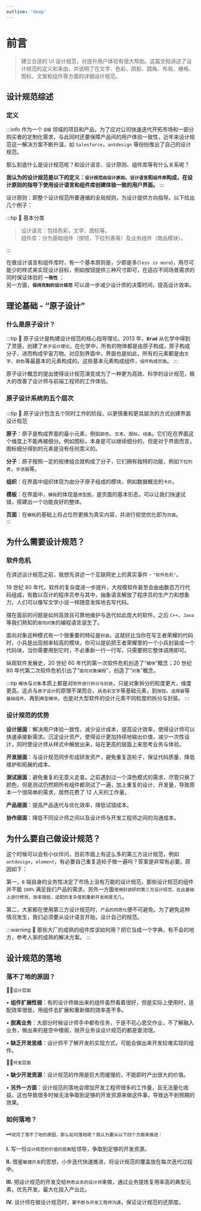 ```yaml
---
outline: 'deep'
---
```


# 前言

> 建立合适的 UI 设计规范，对提升用户体验有很大帮助。这篇文档讲述了设计规范的定义和来由，并说明了在文字、色彩、阴影、圆角、布局、栅格、图标、文案和组件等方面的详细设计规范。

## 设计规范综述

### 定义

:::info
作为一个 `B端` 领域的项目和产品，为了应对公司快速迭代开拓市场和一部分购买者的定制化需求，与此同时还要保障产品间的用户体验一致性，近年来设计规范这一解决方案不断升温，如 `Salesforce`，`antdesign` 等纷纷推出了自己的设计规范。

那么到底什么是设计规范呢？和设计语言、设计原则、组件库等有什么关系呢？

**我认为的设计规范是以下的定义：`设计规范由设计原则`、`设计语言`和`组件库`构成，在设计原则的指导下使用设计语言和组件库创建体验一致的用户界面。**
:::

<ElImg src="ui/1.png"/>

设计原则：即整个设计规范所要遵循的全局规则，为设计提供方向指导。以下给出几个例子：

<ElImg src="ui/2.png"/>

:::tip :eyes: 基本分类

> 设计语言：包括色彩，文字、图标等。  
> 组件库：分为基础组件（按钮，下拉列表等）及业务组件（商品模块）。

:::

在做设计语言和组件库时，有一个基本原则是，少即是多(`less is more`)，用尽可能少的样式来实现设计目标，例如按钮提供三种尺寸即可，在适应不同场景需求的同时保证体验的 **`一致性`** ；  
另一方面，**`保持克制的设计规范`** 可以进一步减少设计师的决策时间，提高设计效率。

## 理论基础 - “原子设计”

### 什么是原子设计？

:::tip :eyes:
原子设计是构建设计规范的核心指导理论。2013 年，**`Brad`** 从化学中得到了灵感，创建了`原子设计理论`。在化学中，所有的物体都是由原子构成，原子构成分子，进而构成宇宙万物。对应到界面中，界面也是如此，所有的元素都是由`文字`、`颜色`等最基本的元素构成的。这些基本元素构成组件，`组件构成页面`。
:::

原子设计概念的提出使得设计规范演变成为了一种更为高效、科学的设计规范，极大的改善了设计师与前端工程师的工作体验。

### 原子设计系统的五个层次

####

<ElCard shadow="hover">

:::tip :bell: 原子设计包含五个同时工作的阶段，以更慎重和更具层次的方式创建界面设计规范

**原子**：原子是构成界面的最小元素，例如`颜色`、`文本`、`图标`、`线条`。它们在在界面这个维度上不能再被细分。例如图标，本身是可以继续细分的，但是对于界面而言，图标细分得到的元素是没有任何意义的。

**分子**：原子按照一定的规律组合就构成了分子，它们拥有独特的功能，例如`下拉列表`，`步进器`等。

**组织**：在界面中组织体现为由分子原子组成的模块，例如数据概览的`卡片`。

**模板**：在界面中，`模板`的体现是`原型图`，是页面的基本形态，可以让我们快速试错，搭建出一个功能良好的整体。

**页面**：在`模板`的基础上将占位符更换为真实内容，并进行视觉优化即为`页面`。  
 :::

</ElCard>

## 为什么需要设计规范？

### 软件危机

在讲述设计规范之前，我想先讲述一个互联网史上的真实事件 - `"软件危机"`。

19 世纪 80 年代，软件的复杂度进一步提升，大规模软件甚至会由由数百万行代码组成，有数以百计的程序员参与其中，抽象语言解放了程序员的生产力和想象力，人们可以像写文学小说一样随意发挥地去写代码。

摆在面前的问题是如何高效且可靠地维护与迭代如此庞大的软件。之后 `C++`、`Java` 等我们熟知的`面向对象`的编程语言诞生了。

面向对象这种模式有一个很重要的特征是`封装`。这就好比当你在写王者荣耀的代码时，小兵是出现频率较高的模块，你可以提前把王者荣耀里的一个小兵封装成一个代码块，当你需要用到它时，不必重新一行一行写，只需要把它整体调用即可。

纵观软件发展史，20 世纪 60 年代的第一次软件危机创造了“`模块`”概念；20 世纪 80 年代第二次软件危机引出了“`面向对象编程`”，创造了“`对象`”概念。

:::tip
`模块`与`对象`本质上都是对`软件进行拆分与封装`，只是对象拆分的粒度更大，维度更高。这点与`原子设计`的原理不谋而合，从`色彩文字`等基础元素，到`按钮`、`选择器`等 `基础组件`、再到`典型模块`，也是对大型软件的设计元素不同粒度的拆分与封装。
:::

### 设计规范的优势

<ElImg src="ui/3.png"/>

<ElCard shadow="hover">

**设计层面**：解决用户体验一致性，减少设计成本，提高设计效率，使得设计师可以快速承接新需求。沉淀设计资产，使得设计更加持续地输出价值，减少一次性设计，同时使设计师从样式中解放出来，站在更高的层面上来思考业务与体验。

**开发层面**：与设计规范同步形成研发资产，避免重复造轮子，保证代码质量，降低维护和拓展的成本。

**测试层面**：避免重复的无意义走查。之前遇到过一个深色模式的需求，尽管只换了颜色，但是测试仍然把所有组件都测试了一遍，加上重复的设计、开发量，导致原本一个很简单的需求，居然花费了 12 人天的工作量。

**产品层面**：提高产品迭代与优化效率，降低试错成本。

**协作层面**：降低不同设计师之间以及设计师与开发工程师之间的沟通成本。

</ElCard>

## 为什么要自己做设计规范？

这个时候可以会有小伙伴问，目前市面上有这么多的第三方设计规范，例如 `antdesign`，`element`，有必要自己重复造轮子做一遍吗？答案是非常有必要。原因如下：

第一，`B` 端自身的业务性决定了市场上没有万能的设计规范，那些设计规范的组件并不能 `100%` 满足我们产品的需求。另外一方面`使用封装好的第三方设计规范，在此基础上进行修改，效率很低，适配的复杂度和重新开发相差无几`。

第二，大家都在使用第三方设计规范时，`产品的同质化`便不可避免。为了避免这种情况发生，我们必须要从设计语言开始，设计自己的规范。

:::warning :eyes: 那些大厂的成熟的组件库该如何用？把它当成一个字典，有不会的地方，参考人家的成熟的解决方案。
:::

## 设计规范的落地

### 落不了地的原因？

<ElImg src="ui/4.png"/>

<ElCard shadow="hover">

🤷‍♂️`设计层面`

• **组件扩展性弱**：有的设计师做出来的组件虽然看着很好，但是实际上使用时，适配效率很低，用组件去扩展和重新做的效率差不多。

• **脱离业务**：大部分时候设计师手中都有任务，于是不花心思交作业，不了解融入业务，做出来的是空中楼阁，抛开业务谈设计规范的都是耍流氓。

• **缺乏开发思维**：设计师不了解开发的实现方式，可能会做出来开发较难实现的组件。

🤷‍♂️`开发层面`

• **缺少开发资源**：设计规范的作用是巨大而缓慢的，不能即时产出很大的价值。

• **另外一方面**：设计规范的落地会增加开发工程师很多的工作量，且无法量化收益。这也导致很多时候无法争取到足够的开发资源来做这件事，导致达不到预期的效果。

</ElCard>

### 如何落地？

####

<ElCard >

🗝️`说完了落不了地的原因，那么如何落地呢？我认为要从以下四个方面来推进：`

**Ⅰ.** 写一份`设计规范的价值的提案`给领导，争取到足够的开发资源。

**Ⅱ.** 借鉴`敏捷开发`的思想，小步迭代快速推进，将设计规范的覆盖放在每次迭代过程中。

**Ⅲ.** 把设计规范的开发交给`熟悉业务的设计师`来做，通过业务提炼复用率高的典型元素，优先开发，最大化投入产出比。

**Ⅳ.** 设计师在做设计规范时，`要不断与开发工程师沟通`，保证设计规范的还原度。

</ElCard>
